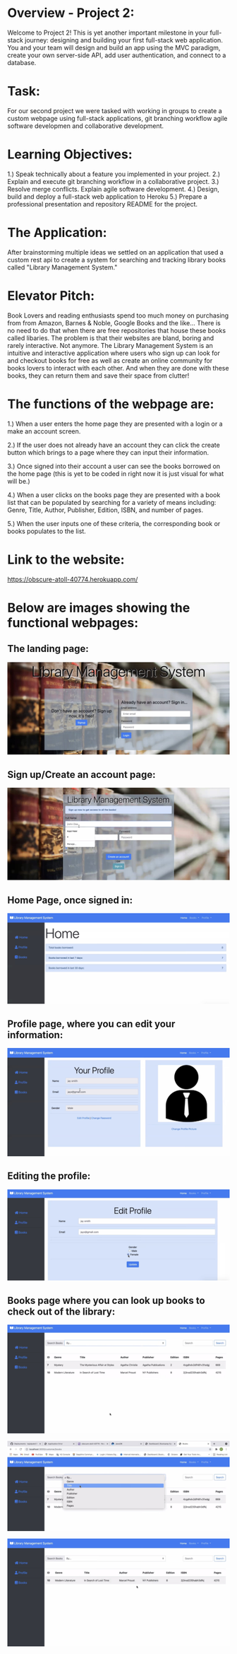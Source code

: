 # Overview - Project 2:
Welcome to Project 2! This is yet another important milestone in your full-stack journey: designing and building your first full-stack web application. You and your team will design and build an app using the MVC paradigm, create your own server-side API, add user authentication, and connect to a database.

# Task:

For our second project we were tasked with working in groups to create a custom webpage using full-stack applications, git branching workflow agile software developmen and collaborative development.

# Learning Objectives:

1.) Speak technically about a feature you implemented in your project.
2.) Explain and execute git branching workflow in a collaborative project. 
3.) Resolve merge conflicts. Explain agile software development. 
4.) Design, build and deploy a full-stack web application to Heroku
5.) Prepare a professional presentation and repository README for the project.

# The Application:

After brainstorming multiple ideas we settled on an application that used a custom rest api to create a system for searching and tracking library books called "Library Management System." 

# Elevator Pitch:
Book Lovers and reading enthusiasts spend too much money on purchasing from from Amazon, Barnes & Noble, Google Books and the like...  There is no need to do that when there are free repositories that house these books called libaries.  The problem is that their websites are bland, boring and rarely interactive.  Not anymore.  The Library Management System is an intuitive and interactive application where users who sign up can look for and checkout books for free as well as create an online community for books lovers to interact with each other.  And when they are done with these books, they can return them and save their space from clutter!


# The functions of the webpage are:

1.) When a user enters the home page they are presented with a login or a make an account screen.

2.) If the user does not already have an account they can click the create button which brings to a page where they can input their information.

3.) Once signed into their account a user can see the books borrowed on the home page (this is yet to be coded in right now it is just visual for what will be.)

4.) When a user clicks on the books page they are presented with a book list that can be populated by searching for a variety of means including: Genre, Title, Author, Publisher, Edition, ISBN, and number of pages.

5.) When the user inputs one of these criteria, the corresponding book or books populates to the list.

# Link to the website:
https://obscure-atoll-40774.herokuapp.com/

# Below are images showing the functional webpages:

## The landing page:

![plot](/images/Image12.jpeg)

## Sign up/Create an account page:

![plot](/images/Image2.jpeg)

## Home Page, once signed in:

![plot](/images/Image3.jpeg)

## Profile page, where you can edit your information:

![plot](/images/Image4.jpeg)

## Editing the profile:

![plot](/images/Image5.jpeg)

## Books page where you can look up books to check out of the library:

![plot](/images/Image6.jpeg)


![plot](/images/Image7.jpeg)


![plot](/images/Image8.jpeg)



